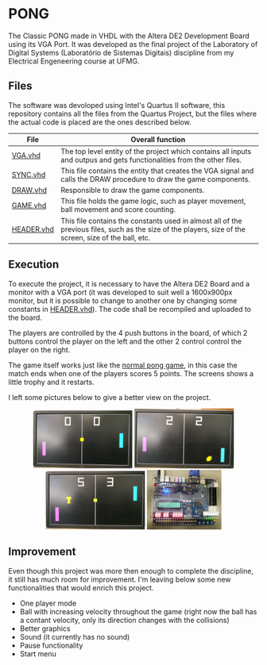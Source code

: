 # PONG
The Classic PONG made in VHDL with the Altera DE2 Development Board using its VGA Port. It was developed as the final project of the Laboratory of Digital Systems (Laboratório de Sistemas Digitais) discipline from my Electrical Engeneering course at UFMG.

## Files
The software was devoloped using Intel's Quartus II software, this repository contains all the files from the Quartus Project, but the files where the actual code is placed are the ones described below.

File                     | Overall function
---                      | ---
[VGA.vhd](VGA.vhd)       | The top level entity of the project which contains all inputs and outpus and gets functionalities from the other files.
[SYNC.vhd](SYNC.vhd)     | This file contains the entity that creates the VGA signal and calls the DRAW procedure to draw the game components.
[DRAW.vhd](DRAW.vhd)     | Responsible to draw the game components.
[GAME.vhd](GAME.vhd)     | This file holds the game logic, such as player movement, ball movement and score counting.
[HEADER.vhd](HEADER.vhd) | This file contains the constants used in almost all of the previous files, such as the size of the players, size of the screen, size of the ball, etc.

## Execution
To execute the project, it is necessary to have the Altera DE2 Board and a monitor with a VGA port (it was developed to suit well a 1600x900px monitor, but it is possible to change to another one by changing some constants in [HEADER.vhd](HEADER.vhd)). The code shall be recompiled and uploaded to the board.

The players are controlled by the 4 push buttons in the board, of which 2 buttons control the player on the left and the other 2 control control the player on the right.

The game itself works just like the [normal pong game](https://www.ponggame.org/), in this case the match ends when one of the players scores 5 points. The screens shows a little trophy and it restarts.

I left some pictures below to give a better view on the project.

<p align="center">
  <img src="pictures/start.jpg" width="200" title="Initial state">
  <img src="pictures/game.jpg" width="200" title="Game in progress">
  <img src="pictures/victory.jpg" width="200" title="Player 1 wins">  
  <img src="pictures/board.jpg"  height="120" title="Altera DE2 Board">
</p>

## Improvement
Even though this project was more then enough to complete the discipline, it still has much room for improvement. I'm leaving below some new functionalities that would enrich this project.
* One player mode
* Ball with increasing velocity throughout the game (right now the ball has a contant velocity, only its direction changes with the collisions)
* Better graphics
* Sound (it currently has no sound)
* Pause functionality
* Start menu

